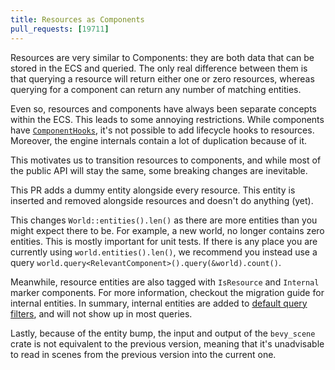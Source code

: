 ```yaml
---
title: Resources as Components
pull_requests: [19711]
---
```


Resources are very similar to Components: they are both data that can be stored in the ECS and queried.
The only real difference between them is that querying a resource will return either one or zero resources, whereas querying for a component can return any number of matching entities.

Even so, resources and components have always been separate concepts within the ECS.
This leads to some annoying restrictions.
While components have [`ComponentHooks`](https://docs.rs/bevy/latest/bevy/ecs/component/struct.ComponentHooks.html), it's not possible to add lifecycle hooks to resources.
Moreover, the engine internals contain a lot of duplication because of it.

This motivates us to transition resources to components, and while most of the public API will stay the same, some breaking changes are inevitable.

This PR adds a dummy entity alongside every resource.
This entity is inserted and removed alongside resources and doesn't do anything (yet).

This changes `World::entities().len()` as there are more entities than you might expect there to be.
For example, a new world, no longer contains zero entities.
This is mostly important for unit tests.
If there is any place you are currently using `world.entities().len()`, we recommend you instead use a query `world.query<RelevantComponent>().query(&world).count()`.

Meanwhile, resource entities are also tagged with `IsResource` and `Internal` marker components.
For more information, checkout the migration guide for internal entities.
In summary, internal entities are added to [default query filters](https://docs.rs/bevy/latest/bevy/ecs/entity_disabling/struct.DefaultQueryFilters.html), and will not show up in most queries.

Lastly, because of the entity bump, the input and output of the `bevy_scene` crate is not equivalent to the previous version, meaning that it's unadvisable to read in scenes from the previous version into the current one.
